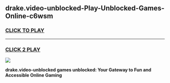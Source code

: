 
## drake.video-unblocked-Play-Unblocked-Games-Online-c6wsm
<h3>
<a href="https://premium76.site?title=drake.video-unblocked&ref=25A">CLICK TO PLAY</a></h3>
<hr>

<h3>
<a href="https://premium76.site?title=drake.video-unblocked&ref=25A">CLICK 2 PLAY</a>
  
</h3>

<a href="https://premium76.site?title=drake.video-unblocked&ref=25A"><img src="https://clearcache.store/games.png"></a>


**drake.video-unblocked games unblocked: Your Gateway to Fun and Accessible Online Gaming**
